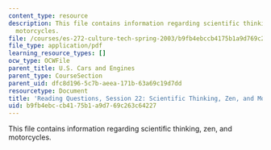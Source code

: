 ```yaml
---
content_type: resource
description: This file contains information regarding scientific thinking, zen, and
  motorcycles.
file: /courses/es-272-culture-tech-spring-2003/b9fb4ebccb4175b1a9d769c263c64227_MITES_272S03_q22.pdf
file_type: application/pdf
learning_resource_types: []
ocw_type: OCWFile
parent_title: U.S. Cars and Engines
parent_type: CourseSection
parent_uid: dfc8d196-5c7b-aeea-171b-63a69c19d7dd
resourcetype: Document
title: 'Reading Questions, Session 22: Scientific Thinking, Zen, and Motorcycles'
uid: b9fb4ebc-cb41-75b1-a9d7-69c263c64227
---
```

This file contains information regarding scientific thinking, zen, and motorcycles.

